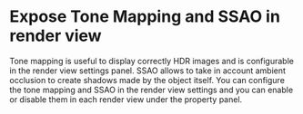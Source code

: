 # Expose Tone Mapping and SSAO in render view

Tone mapping is useful to display correctly HDR images and is configurable in the
render view settings panel. SSAO allows to take in account ambient occlusion to
create shadows made by the object itself.
You can configure the tone mapping and SSAO in the render view settings and you can enable or
disable them in each render view under the property panel.
